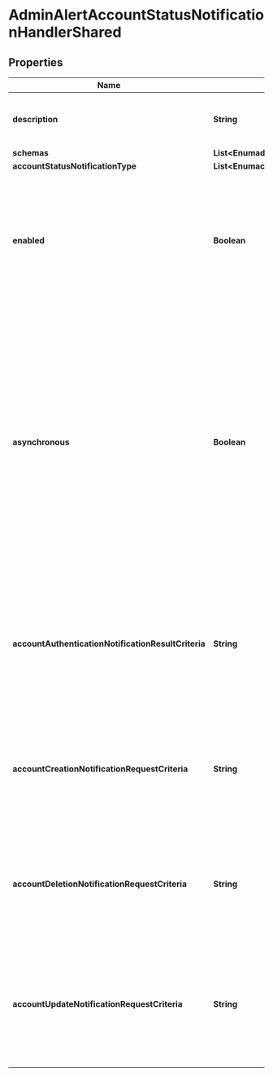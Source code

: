 

# AdminAlertAccountStatusNotificationHandlerShared


## Properties

| Name | Type | Description | Notes |
|------------ | ------------- | ------------- | -------------|
|**description** | **String** | A description for this Account Status Notification Handler |  [optional] |
|**schemas** | **List&lt;EnumadminAlertAccountStatusNotificationHandlerSchemaUrn&gt;** |  |  |
|**accountStatusNotificationType** | **List&lt;EnumaccountStatusNotificationHandlerAccountStatusNotificationTypeProp&gt;** |  |  |
|**enabled** | **Boolean** | Indicates whether the Account Status Notification Handler is enabled. Only enabled handlers are invoked whenever a related event occurs in the server. |  |
|**asynchronous** | **Boolean** | Indicates whether the server should attempt to invoke this Account Status Notification Handler in a background thread so that any potentially-expensive processing (e.g., performing network communication to deliver a message) will not delay processing for the operation that triggered the notification. |  [optional] |
|**accountAuthenticationNotificationResultCriteria** | **String** | A result criteria object that identifies which successful bind operations should result in account authentication notifications for this handler. |  [optional] |
|**accountCreationNotificationRequestCriteria** | **String** | A request criteria object that identifies which add requests should result in account creation notifications for this handler. |  [optional] |
|**accountDeletionNotificationRequestCriteria** | **String** | A request criteria object that identifies which delete requests should result in account deletion notifications for this handler. |  [optional] |
|**accountUpdateNotificationRequestCriteria** | **String** | A request criteria object that identifies which modify and modify DN requests should result in account update notifications for this handler. |  [optional] |



